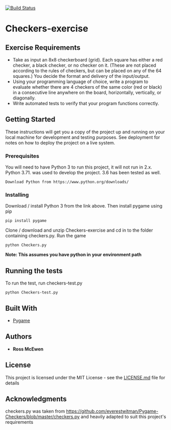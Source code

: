 [![Build Status](https://travis-ci.com/rmcew/Checkers-exercise.png?branch=master)](https://travis-ci.com/rmcew/Checkers-exercise)


# Checkers-exercise
## Exercise Requirements

* Take as input an 8x8 checkerboard (grid). Each square has either a red checker, a black checker, or no checker on it. (These are not placed according to the rules of checkers, but can be placed on any of the 64 squares.) You decide the format and delivery of the input/output.  
* Using your programming language of choice, write a program to evaluate whether there are 4 checkers of the same color (red or black) in a consecutive line anywhere on the board, horizontally, vertically, or diagonally. 
* Write automated tests to verify that your program functions correctly.


## Getting Started

These instructions will get you a copy of the project up and running on your local machine for development and testing purposes. See deployment for notes on how to deploy the project on a live system.

### Prerequisites

You will need to have Python 3 to run this project, it will not run in 2.x. Python 3.71. was used to develop the project. 3.6 has been tested as well.

```
Download Python from https://www.python.org/downloads/
```

### Installing

Download / install Python 3 from the link above. Then install pygame using pip

```
pip install pygame
```

Clone / download and unzip Checkers-exercise and cd in to the folder containing checkers.py. Run the game

```
python Checkers.py
```

**Note: This assumes you have python in your environment path**

## Running the tests

To run the test, run checkers-test.py

```
python Checkers-test.py
```


## Built With

* [Pygame](https://www.pygame.org)

## Authors

* **Ross McEwen** 

## License

This project is licensed under the MIT License - see the [LICENSE.md](LICENSE.md) file for details

## Acknowledgments

checkers.py was taken from https://github.com/everestwitman/Pygame-Checkers/blob/master/checkers.py and heavily adapted to suit this project's requirements
